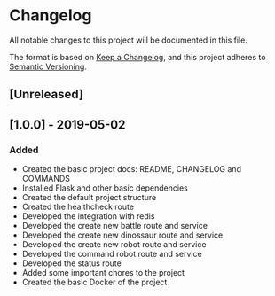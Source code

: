 # Changelog
All notable changes to this project will be documented in this file.

The format is based on [Keep a Changelog](https://keepachangelog.com/en/1.0.0/),
and this project adheres to [Semantic Versioning](https://semver.org/spec/v2.0.0.html).

## [Unreleased]

## [1.0.0] - 2019-05-02
### Added
- Created the basic project docs: README, CHANGELOG and COMMANDS
- Installed Flask and other basic dependencies
- Created the default project structure
- Created the healthcheck route
- Developed the integration with redis
- Developed the create new battle route and service
- Developed the create new dinossaur route and service
- Developed the create new robot route and service
- Developed the command robot route and service
- Developed the status route
- Added some important chores to the project
- Created the basic Docker of the project
